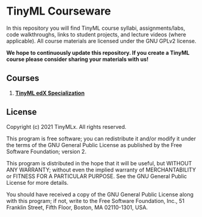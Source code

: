 # TinyML Courseware

In this repository you will find TinyML course syllabi, assignments/labs, code walkthroughs, links to student projects, and lecture videos (where applicable). All course materials are licensed under the GNU GPLv2 license.

**We hope to continuously update this repository. If you create a TinyML course please consider sharing your materials with us!**

## Courses

1. [**TinyML edX Specialization**](/edX)

## License

Copyright (c) 2021 TinyMLx. All rights reserved.

This program is free software; you can redistribute it and/or modify it under the terms of the GNU General Public License as published by the Free Software Foundation; version 2.

This program is distributed in the hope that it will be useful, but WITHOUT ANY WARRANTY; without even the implied warranty of MERCHANTABILITY or FITNESS FOR A PARTICULAR PURPOSE. See the GNU General Public License for more details.

You should have received a copy of the GNU General Public License along with this program; if not, write to the Free Software Foundation, Inc., 51 Franklin Street, Fifth Floor, Boston, MA 02110-1301, USA.
